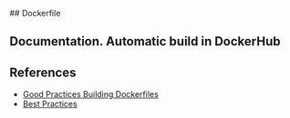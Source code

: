 ## Dockerfile


## Documentation. Automatic build in DockerHub




## References
* [Good Practices Building Dockerfiles](https://docs.docker.com/develop/develop-images/dockerfile_best-practices/)
* [Best Practices](https://www.docker.com/blog/intro-guide-to-dockerfile-best-practices/)